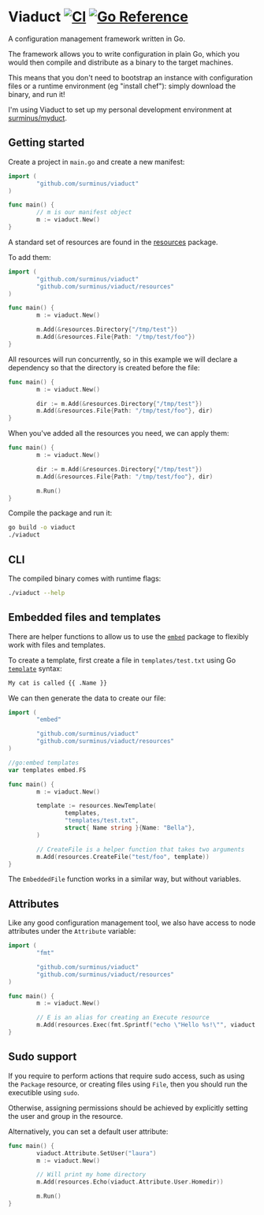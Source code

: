 # Viaduct [![CI](https://github.com/surminus/viaduct/actions/workflows/ci.yaml/badge.svg)](https://github.com/surminus/viaduct/actions/workflows/ci.yaml) [![Go Reference](https://pkg.go.dev/badge/github.com/surminus/viaduct.svg)](https://pkg.go.dev/github.com/surminus/viaduct)

A configuration management framework written in Go.

The framework allows you to write configuration in plain Go, which you would
then compile and distribute as a binary to the target machines.

This means that you don't need to bootstrap an instance with configuration
files or a runtime environment (eg "install chef"): simply download the binary,
and run it!

I'm using Viaduct to set up my personal development environment at
[surminus/myduct](https://github.com/surminus/myduct).

## Getting started

Create a project in `main.go` and create a new manifest:

```go
import (
        "github.com/surminus/viaduct"
)

func main() {
        // m is our manifest object
        m := viaduct.New()
}
```

A standard set of resources are found in the
[resources](https://pkg.go.dev/github.com/surminus/viaduct/resources) package.

To add them:

```go
import (
        "github.com/surminus/viaduct"
        "github.com/surminus/viaduct/resources"
)

func main() {
        m := viaduct.New()

        m.Add(&resources.Directory{"/tmp/test"})
        m.Add(&resources.File{Path: "/tmp/test/foo"})
}
```

All resources will run concurrently, so in this example we will declare a
dependency so that the directory is created before the file:

```go
func main() {
        m := viaduct.New()

        dir := m.Add(&resources.Directory{"/tmp/test"})
        m.Add(&resources.File{Path: "/tmp/test/foo"}, dir)
}
```

When you've added all the resources you need, we can apply them:

```go
func main() {
        m := viaduct.New()

        dir := m.Add(&resources.Directory{"/tmp/test"})
        m.Add(&resources.File{Path: "/tmp/test/foo"}, dir)

        m.Run()
}
```

Compile the package and run it:
```bash
go build -o viaduct
./viaduct
```

## CLI

The compiled binary comes with runtime flags:
```bash
./viaduct --help
```

## Embedded files and templates

There are helper functions to allow us to use the
[`embed`](https://pkg.go.dev/embed) package to flexibly work with files and
templates.

To create a template, first create a file in `templates/test.txt` using Go
[`template`](https://pkg.go.dev/text/template) syntax:

```bash
My cat is called {{ .Name }}
```

We can then generate the data to create our file:

```go
import (
        "embed"

        "github.com/surminus/viaduct"
        "github.com/surminus/viaduct/resources"
)

//go:embed templates
var templates embed.FS

func main() {
        m := viaduct.New()

        template := resources.NewTemplate(
                templates,
                "templates/test.txt",
                struct{ Name string }{Name: "Bella"},
        )

        // CreateFile is a helper function that takes two arguments
        m.Add(resources.CreateFile("test/foo", template))
}
```

The `EmbeddedFile` function works in a similar way, but without variables.

## Attributes

Like any good configuration management tool, we also have access to node
attributes under the `Attribute` variable:

```go
import (
        "fmt"

        "github.com/surminus/viaduct"
        "github.com/surminus/viaduct/resources"
)

func main() {
        m := viaduct.New()

        // E is an alias for creating an Execute resource
        m.Add(resources.Exec(fmt.Sprintf("echo \"Hello %s!\"", viaduct.Attribute.User.Username)))
}
```

## Sudo support

If you require to perform actions that require sudo access, such as using the
`Package` resource, or creating files using `File`, then you should run the
executible using `sudo`.

Otherwise, assigning permissions should be achieved by explicitly setting the
user and group in the resource.

Alternatively, you can set a default user attribute:
```go
func main() {
        viaduct.Attribute.SetUser("laura")
        m := viaduct.New()

        // Will print my home directory
        m.Add(resources.Echo(viaduct.Attribute.User.Homedir))

        m.Run()
}
```
